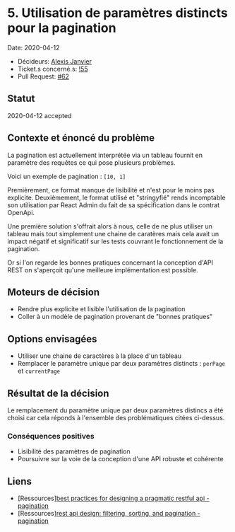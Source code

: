 # 5. Utilisation de paramètres distincts pour la pagination

Date: 2020-04-12

-   Décideurs: [Alexis Janvier](https://github.com/alexisjanvier)
-   Ticket.s concerné.s: [!55](https://github.com/CaenCamp/jobs-caen-camp/issues/55)
-   Pull Request: [#62](https://github.com/CaenCamp/jobs-caen-camp/pull/62)

## Statut

2020-04-12 accepted

## Contexte et énoncé du problème

La pagination est actuellement interprétée via un tableau fournit en paramètre des requêtes ce qui pose plusieurs problèmes.

Voici un exemple de pagination : `[10, 1]`

Premièrement, ce format manque de lisibilité et n'est pour le moins pas explicite.
Deuxièmement, le format utilisé et "stringyfié" rends incomptable son utilisation par React Admin du fait de sa spécification dans le contrat OpenApi.

Une première solution s'offrait alors à nous, celle de ne plus utiliser un tableau mais tout simplement une chaine de caratères mais cela avait un impact négatif et significatif sur les tests couvrant le fonctionnement de la pagination.

Or si l'on regarde les bonnes pratiques concernant la conception d'API REST on s'aperçoit qu'une meilleure implémentation est possible.

## Moteurs de décision

-   Rendre plus explicite et lisible l'utilisation de la pagination
-   Coller à un modèle de pagination provenant de "bonnes pratiques"

## Options envisagées

-   Utiliser une chaine de caractères à la place d'un tableau
-   Remplacer le paramètre unique par deux paramètres distincts : `perPage` et `currentPage`

## Résultat de la décision

Le remplacement du paramètre unique par deux paramètres distincs a été choisi car cela réponds à l'ensemble des problématiques citées ci-dessus.

### Conséquences positives

-   Lisibilité des paramètres de pagination
-   Poursuivre sur la voie de la conception d'une API robuste et cohérente

## Liens

-   [Ressources][best practices for designing a pragmatic restful api - pagination](https://www.vinaysahni.com/best-practices-for-a-pragmatic-restful-api#pagination)
-   [Ressources][rest api design: filtering, sorting, and pagination - pagination](https://www.moesif.com/blog/technical/api-design/REST-API-Design-Filtering-Sorting-and-Pagination/#pagination)

